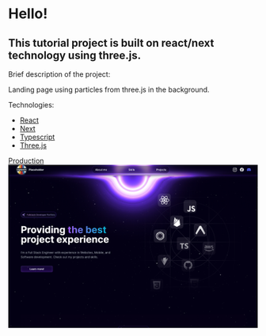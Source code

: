 # Hello!

## This tutorial project is built on react/next technology using three.js.

Brief description of the project:

Landing page using particles from three.js in the background.

Technologies:

- [React](https://www.npmjs.com/package/react)
- [Next](https://www.npmjs.com/package/next)
- [Typescript](https://www.npmjs.com/package/typescript)
- [Three.js](https://www.npmjs.com/package/three.js)


[Production](https://majestic-gumdrop-2aae1c.netlify.app/)
![Preview](./intro.png)